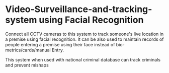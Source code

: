 # Video-Surveillance-and-tracking-system using Facial Recognition
<p>Connect all CCTV cameras to this system to track someone's live location in a premise using facial recognition. It can be also used to maintain records of people entering a premise using their face instead of bio-metrics/cards/manual Entry.</p>
This system when used with national criminal database can track criminals and prevent mishaps 
